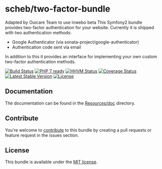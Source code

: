 scheb/two-factor-bundle
=======================
Adapted by Ouicare Team to use inwebo beta
This Symfony2 bundle provides two-factor authentication for your website. Currently it is shipped with two authentication methods:

  - Google Authenticator (via sonata-project/google-authenticator)
  - Authentication code sent via email

In addition to this it provides an interface for implementing your own custom two-factor authentication methods.

[![Build Status](https://travis-ci.org/scheb/two-factor-bundle.svg?branch=master)](https://travis-ci.org/scheb/two-factor-bundle)
[![PHP 7 ready](http://php7ready.timesplinter.ch/scheb/two-factor-bundle/badge.svg)](https://travis-ci.org/scheb/two-factor-bundle)
[![HHVM Status](http://hhvm.h4cc.de/badge/scheb/two-factor-bundle.svg)](http://hhvm.h4cc.de/package/scheb/two-factor-bundle)
[![Coverage Status](https://coveralls.io/repos/scheb/two-factor-bundle/badge.svg?branch=master&service=github)](https://coveralls.io/github/scheb/two-factor-bundle?branch=master)
[![Latest Stable Version](https://poser.pugx.org/scheb/two-factor-bundle/v/stable.svg)](https://packagist.org/packages/scheb/two-factor-bundle)
[![License](https://poser.pugx.org/scheb/two-factor-bundle/license.svg)](https://packagist.org/packages/scheb/two-factor-bundle)

Documentation
-------------
The documentation can be found in the [Resources/doc](Resources/doc/index.md) directory.

Contribute
----------
You're welcome to [contribute](CONTRIBUTORS.md) to this bundle by creating a pull requests or feature request in the issues section.

License
-------
This bundle is available under the [MIT license](LICENSE).

